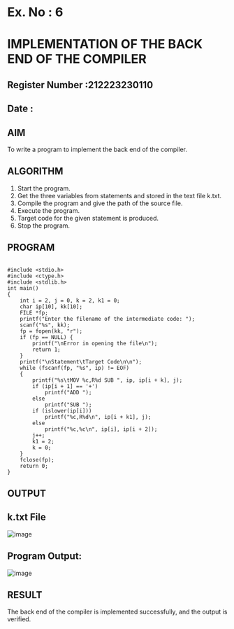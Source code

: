 # Ex. No : 6	
# IMPLEMENTATION OF THE BACK END OF THE COMPILER 
## Register Number :212223230110
## Date : 

## AIM   
To write a program to implement the back end of the compiler.

## ALGORITHM
1.	Start the program.
2.	Get the three variables from statements and stored in the text file k.txt.
3.	Compile the program and give the path of the source file.
4.	Execute the program.
5.	Target code for the given statement is produced.
6.	Stop the program.

## PROGRAM
```

#include <stdio.h>
#include <ctype.h>
#include <stdlib.h>
int main()
{
    int i = 2, j = 0, k = 2, k1 = 0;
    char ip[10], kk[10];
    FILE *fp;
    printf("Enter the filename of the intermediate code: ");
    scanf("%s", kk);
    fp = fopen(kk, "r");
    if (fp == NULL) {
        printf("\nError in opening the file\n");
        return 1;
    }
    printf("\nStatement\tTarget Code\n\n");
    while (fscanf(fp, "%s", ip) != EOF)
    {
        printf("%s\tMOV %c,R%d SUB ", ip, ip[i + k], j);
        if (ip[i + 1] == '+')
            printf("ADD ");
        else
            printf("SUB ");
        if (islower(ip[i]))
            printf("%c,R%d\n", ip[i + k1], j);
        else
            printf("%c,%c\n", ip[i], ip[i + 2]);
        j++;
        k1 = 2;
        k = 0;
    }
    fclose(fp);
    return 0;
}
```

## OUTPUT 

## k.txt File

![image](https://github.com/user-attachments/assets/3cd1b031-e153-4264-9d9d-a1d29b832def)

## Program Output:

![image](https://github.com/user-attachments/assets/95d8a30a-1e6f-4f18-a1fe-d0203d94c0c2)


## RESULT
The back end of the compiler is implemented successfully, and the output is verified.
